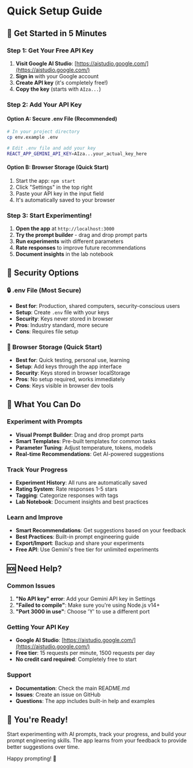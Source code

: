 # Quick Setup Guide

## 🚀 Get Started in 5 Minutes

### Step 1: Get Your Free API Key
1. **Visit Google AI Studio**: [https://aistudio.google.com/](https://aistudio.google.com/)
2. **Sign in** with your Google account
3. **Create API key** (it's completely free!)
4. **Copy the key** (starts with `AIza...`)

### Step 2: Add Your API Key

#### Option A: Secure .env File (Recommended)
```bash
# In your project directory
cp env.example .env

# Edit .env file and add your key
REACT_APP_GEMINI_API_KEY=AIza...your_actual_key_here
```

#### Option B: Browser Storage (Quick Start)
1. Start the app: `npm start`
2. Click "Settings" in the top right
3. Paste your API key in the input field
4. It's automatically saved to your browser

### Step 3: Start Experimenting!
1. **Open the app** at `http://localhost:3000`
2. **Try the prompt builder** - drag and drop prompt parts
3. **Run experiments** with different parameters
4. **Rate responses** to improve future recommendations
5. **Document insights** in the lab notebook

## 🔐 Security Options

### 🔒 .env File (Most Secure)
- **Best for**: Production, shared computers, security-conscious users
- **Setup**: Create `.env` file with your keys
- **Security**: Keys never stored in browser
- **Pros**: Industry standard, more secure
- **Cons**: Requires file setup

### 🔑 Browser Storage (Quick Start)
- **Best for**: Quick testing, personal use, learning
- **Setup**: Add keys through the app interface
- **Security**: Keys stored in browser localStorage
- **Pros**: No setup required, works immediately
- **Cons**: Keys visible in browser dev tools

## 🎯 What You Can Do

### Experiment with Prompts
- **Visual Prompt Builder**: Drag and drop prompt parts
- **Smart Templates**: Pre-built templates for common tasks
- **Parameter Tuning**: Adjust temperature, tokens, models
- **Real-time Recommendations**: Get AI-powered suggestions

### Track Your Progress
- **Experiment History**: All runs are automatically saved
- **Rating System**: Rate responses 1-5 stars
- **Tagging**: Categorize responses with tags
- **Lab Notebook**: Document insights and best practices

### Learn and Improve
- **Smart Recommendations**: Get suggestions based on your feedback
- **Best Practices**: Built-in prompt engineering guide
- **Export/Import**: Backup and share your experiments
- **Free API**: Use Gemini's free tier for unlimited experiments

## 🆘 Need Help?

### Common Issues
1. **"No API key" error**: Add your Gemini API key in Settings
2. **"Failed to compile"**: Make sure you're using Node.js v14+
3. **"Port 3000 in use"**: Choose 'Y' to use a different port

### Getting Your API Key
- **Google AI Studio**: [https://aistudio.google.com/](https://aistudio.google.com/)
- **Free tier**: 15 requests per minute, 1500 requests per day
- **No credit card required**: Completely free to start

### Support
- **Documentation**: Check the main README.md
- **Issues**: Create an issue on GitHub
- **Questions**: The app includes built-in help and examples

## 🎉 You're Ready!

Start experimenting with AI prompts, track your progress, and build your prompt engineering skills. The app learns from your feedback to provide better suggestions over time.

Happy prompting! 🚀 